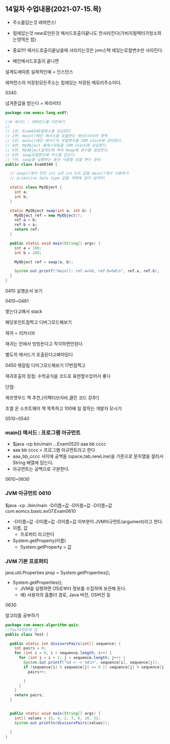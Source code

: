 ## 14일차 수업내용(2021-07-15.목)

- 주소를담는것 레퍼런스!


- 힙에있는것 new로만든것 메서드호출이끝나도 안사라진다(가비지컬렉터가청소하는영역은 힙)


- 중요!!!! 매서드호출이끝났을때 사라지는것은 jvm스택 에있는로컬변수만 사라진다.
- 메인메서드호출이 끝나면 

설계도에따른 실제적인예 = 인스턴스

레퍼런스의 저장된모든주소는 힙에있는 저장된 메모리주소이다.

0340

넘겨준값을 받는다 = 파라미터

``` java
package com.eomcs.lang.ex07;

//# 메서드 : 레퍼런스를 리턴하기
//
// 1번. Exam0340클래스를 로딩한다
// 2번. main()메인 메서드를 호출한다 메서드아리어 영역
// 3번. main()메인 메서드의 로컬변수를 JVM stack에 준비한다.
// 4번. MyObject 클래스파일을 JVM stack에 로딩한다.
// 5번. MyObject설계도에 따라 Heap에 변수를 생성한다.
// 6번. swap로컬변수에 주소를 담는다.
// 7번. swap을 실행하는 동안 사용할 로컬 변수 준비
public class Exam0340 {

  // swap()에서 만든 int a와 int b의 값을 main()에서 사용하기
  // primitive data type 값을 객체에 담아 넘겨라!

  static class MyObject {
    int a;
    int b;
  }

  static MyObject swap(int a, int b) {
    MyObject ref = new MyObject();
    ref.a = b;
    ref.b = a;
    return ref;
  }

  public static void main(String[] args) {
    int a = 100;
    int b = 200;

    MyObject ref = swap(a, b);

    System.out.printf("main(): ref.a=%d, ref.b=%d\n", ref.a, ref.b);
  }
}

```

0410 실행순서 보기

0410~0461

쌓는다고해서 stack

해당포인트점찍고 디버그모드해보기 



재귀 = 리커시브

재귀는 안에서 빙빙돈다고 착각하면안된다.

별도의 메서드가 호출된다고봐야된다



0450 헷갈림 디머그모드해보기 17번점찍고

재귀호출의 장점: 수학공식을 코드로 표현할수있어서 좋다

단점:

제프앳우드 책 추천,{이펙티브자바,클린 코드  강추!]

조엘 온 소프트웨어 책 똑똑하고 100배 일 잘하는 개발자 모시기

0510~0540

### main() 메서드 : 프로그램 아규먼트

- $java -cp bin/main ...Exam0520 aaa bb cccc
- aaa bb cccc  = 프로그램 아규먼트라고 한다
- aaa_bb_cccc 사이에 공백을 (space,tab,newLine)을 기준으로 문자열을 잘라서 String 배열에 담는다.
- 아규먼트는 공백으로 구분한다.

0610~0630

### JVM 아규먼트 0610

$java -cp ./bin/main -D이름=값 -D이름=값 -D이름=값 com.eomcs.basic.ex07.Exam0610

- -D이름=값 -D이름=값 -D이름=값   이부분이 JVM아규먼트(argument)라고 한다.
- 이름, 값
  - 프로퍼티 라고한다
- System.getProperty(이름)
  - System.getProperty = 값

### JVM 기본 프로퍼티

java.util.Properties prop = System.getProperties();

- System.getProperties();
  - JVM을 실행하면 OS로부터 정보를 수집하여 보관해 둔다.
  - 예) 사용자의 홈폴더 경로, Java 버전, OS버전 등

0630

알고리즘 공부하기

``` java
package com.eomcs.algorithm.quiz;
//Test4번문제 답
public class Test {

  public static int divisorsPairs(int[] sequence) {
    int pairs = 0;
    for (int i = 0; i < sequence.length; i++) {
      for (int j = i + 1; j < sequence.length; j++) {
        System.out.printf("%d <--> %d\n", sequence[i], sequence[j]);
        if (sequence[i] % sequence[j] == 0 || sequence[j] % sequence[i] == 0) {
          pairs++;

        }
      }
    }
    return pairs;
  }


  public static void main(String[] args) {
    int[] values = {8, 4, 2, 3, 6, 10, 5};
    System.out.println(divisorsPairs(values));

  }
}




```

